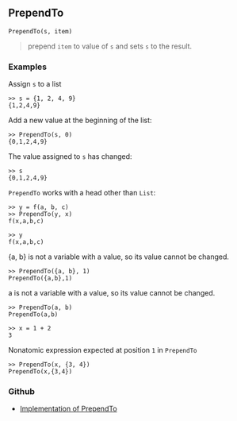 ## PrependTo

```
PrependTo(s, item)
```

> prepend `item` to value of `s` and sets `s` to the result.

### Examples

Assign `s` to a list  

```
>> s = {1, 2, 4, 9}    
{1,2,4,9}   
```

Add a new value at the beginning of the list:   

```
>> PrependTo(s, 0)    
{0,1,2,4,9}   
```
 
The value assigned to `s` has changed:     

```
>> s    
{0,1,2,4,9}
```
 
`PrependTo` works with a head other than `List`:

```
>> y = f(a, b, c)    
>> PrependTo(y, x)    
f(x,a,b,c)  
 
>> y    
f(x,a,b,c) 
```

{a, b} is not a variable with a value, so its value cannot be changed. 

```
>> PrependTo({a, b}, 1)    
PrependTo({a,b},1)   
```

a is not a variable with a value, so its value cannot be changed.

```
>> PrependTo(a, b)     
PrependTo(a,b)

>> x = 1 + 2    
3
```

Nonatomic expression expected at position `1` in `PrependTo`

```
>> PrependTo(x, {3, 4})      
PrependTo(x,{3,4})    
```

### Github

* [Implementation of PrependTo](https://github.com/axkr/symja_android_library/blob/master/symja_android_library/matheclipse-core/src/main/java/org/matheclipse/core/builtin/ListFunctions.java#L5201) 
